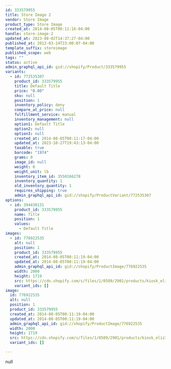 ```yaml
---
id: 333579955
title: Store Image 2
vendor: Store Image
product_type: Store Image
created_at: 2014-08-05T00:11:16-04:00
handle: store-image-2
updated_at: 2023-08-02T14:37:27-04:00
published_at: 2012-03-24T23:00:07-04:00
template_suffix: storeimage
published_scope: web
tags: ""
status: active
admin_graphql_api_id: gid://shopify/Product/333579955
variants:
  - id: 772535307
    product_id: 333579955
    title: Default Title
    price: "0.00"
    sku: null
    position: 1
    inventory_policy: deny
    compare_at_price: null
    fulfillment_service: manual
    inventory_management: null
    option1: Default Title
    option2: null
    option3: null
    created_at: 2014-08-05T00:11:17-04:00
    updated_at: 2023-10-27T19:43:13-04:00
    taxable: true
    barcode: "1974"
    grams: 0
    image_id: null
    weight: 0
    weight_unit: lb
    inventory_item_id: 3550166278
    inventory_quantity: 1
    old_inventory_quantity: 1
    requires_shipping: true
    admin_graphql_api_id: gid://shopify/ProductVariant/772535307
options:
  - id: 394430131
    product_id: 333579955
    name: Title
    position: 1
    values:
      - Default Title
images:
  - id: 776922535
    alt: null
    position: 1
    product_id: 333579955
    created_at: 2014-08-05T00:11:19-04:00
    updated_at: 2014-08-05T00:11:19-04:00
    admin_graphql_api_id: gid://shopify/ProductImage/776922535
    width: 2000
    height: 1719
    src: https://cdn.shopify.com/s/files/1/0589/2901/products/kiosk_eliz3.jpeg?v=1407211879
    variant_ids: []
image:
  id: 776922535
  alt: null
  position: 1
  product_id: 333579955
  created_at: 2014-08-05T00:11:19-04:00
  updated_at: 2014-08-05T00:11:19-04:00
  admin_graphql_api_id: gid://shopify/ProductImage/776922535
  width: 2000
  height: 1719
  src: https://cdn.shopify.com/s/files/1/0589/2901/products/kiosk_eliz3.jpeg?v=1407211879
  variant_ids: []

---
```


null